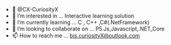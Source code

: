 - 👋 @CX-CuriosityX
- 👀 I’m interested in ... Interactive learning solution 
- 🌱 I’m currently learning ... C , C++ ,C#(.NetFramework)
- 💞️ I’m looking to collaborate on ... P5.Js,Javascript,.NET_Core
- 📫 How to reach me ... bis.curiosityX@outlook.com

<!---
FATQ - Frequently asked troubling question.

**1. How the hell I am gona know what's happening here?**

--->
